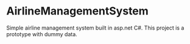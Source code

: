 # AirlineManagementSystem
Simple airline management system built in asp.net C#. This project is a prototype with dummy data.
